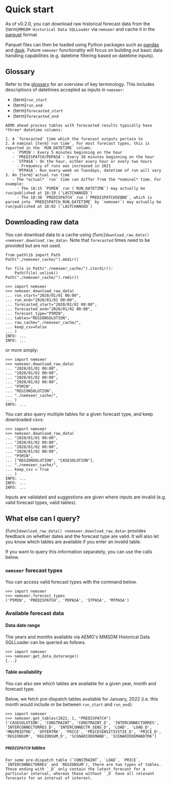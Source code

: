 # Quick start

As of v0.2.0, you can download raw historical forecast data from the {term}`MMSDM Historical Data SQLLoader` via `nemseer` and cache it in the [parquet](https://www.databricks.com/glossary/what-is-parquet) format.

Parquet files can then be loaded using Python packages such as [pandas](https://pandas.pydata.org/docs/reference/api/pandas.read_parquet.html) and [dask](https://docs.dask.org/en/stable/generated/dask.dataframe.read_parquet.html). Future `nemseer` functionality will focus on building out basic data handling capabilities (e.g. datetime filtering based on datetime inputs).

## Glossary

Refer to the [glossary](glossary.md) for an overview of key terminology. This includes descriptions of datetimes accepted as inputs in `nemseer`:

- {term}`run_start`
- {term}`run_end`
- {term}`forecasted_start`
- {term}`forecasted_end`

```{note}
AEMO ahead process tables with forecasted results typically have *three* datetime columns:

1. A `forecasted` time which the forecast outputs pertain to
2. A nominal {term}`run time`. For most forecast types, this is reported in the `RUN_DATETIME` column.
   - `P5MIN`: Every 5 minutes beginning on the hour
   - `PREDISPATCH/PDPASA`: Every 30 minutes beginning on the hour
   - `STPASA`: On the hour, either every hour or every two hours
     - Frequency of runs was increased in 2021
   - `MTPASA`: Run every week on Tuesdays, datetime of run will vary
3. An {term}`actual run time`
   - The *actual* `run` time can differ from the *nominal* time. For example:
     - The 18:15 `P5MIN` run (`RUN_DATETIME`) may actually be run/published at 18:10 (`LASTCHANGED`)
     - The 18:30 `PREDISPATCH` run (`PREDISPATCHSEQNO`, which is parsed into `PREDISPATCH_RUN_DATETIME` by `nemseer`) may actually be run/published at 18:02 (`LASTCHANGED`)
```

## Downloading raw data

You can download data to a cache using {func}`download_raw_data() <nemseer.download_raw_data>`. Note that `forecasted` times need to be provided but are not used.

```{testsetup}
from pathlib import Path
Path("./nemseer_cache/").mkdir()
```

```{testcleanup}
for file in Path("./nemseer_cache/").iterdir():
    Path(file).unlink()
Path("./nemseer_cache/").rmdir()
```

```{doctest}
>>> import nemseer
>>> nemseer.download_raw_data(
... run_start="2020/01/01 00:00",
... run_end="2020/01/01 00:00",
... forecasted_start="2020/01/02 00:00",
... forecasted_end="2020/01/02 00:00",
... forecast_type="P5MIN",
... tables="REGIONSOLUTION",
... raw_cache="./nemseer_cache/",
... keep_csv=False
... )
INFO: ...
INFO: ...
```

or more simply:

```{doctest}
>>> import nemseer
>>> nemseer.download_raw_data(
... "2020/01/01 00:00",
... "2020/01/02 00:00",
... "2020/01/02 00:00",
... "2020/01/02 00:00",
... "P5MIN",
... "REGIONSOLUTION",
... "./nemseer_cache/",
... )
INFO: ...
```

You can also query multiple tables for a given forecast type, and keep downloaded csvs:

```{doctest}
>>> import nemseer
>>> nemseer.download_raw_data(
... "2020/01/01 00:00",
... "2020/01/02 00:00",
... "2020/01/02 00:00",
... "2020/01/02 00:00",
... "P5MIN",
... ["REGIONSOLUTION", "CASESOLUTION"],
... "./nemseer_cache/",
... keep_csv = True
... )
INFO: ...
INFO: ...
INFO: ...
```

Inputs are validated and suggestions are given where inputs are invalid (e.g. valid forecast types, valid tables).

## What else can I query?

{func}`download_raw_data() <nemseer.download_raw_data>` provides feedback on whether dates and the forecast type are valid. It will also let you know which tables are available if you enter an invalid table.

If you want to query this information separately, you can use the calls below.

### `nemseer` forecast types

You can access valid forecast types with the command below.

```{doctest}
>>> import nemseer
>>> nemseer.forecast_types
('P5MIN', 'PREDISPATCH', 'PDPASA', 'STPASA', 'MTPASA')
```

### Available forecast data

#### Data date range

The years and months available via AEMO's MMSDM Historical Data SQLLoader can be queried as follows.

```{doctest}
>>> import nemseer
>>> nemseer.get_data_daterange()
{...}
```

#### Table availability

You can also see which tables are available for a given year, month and forecast type.

Below, we fetch pre-dispatch tables available for January, 2022 (i.e. this month would include or be between `run_start` and `run_end`):

```{doctest}
>>> import nemseer
>>> nemseer.get_tables(2022, 1, "PREDISPATCH")
['CASESOLUTION', 'CONSTRAINT', 'CONSTRAINT_D', 'INTERCONNECTORRES', 'INTERCONNECTORRES_D', 'INTERCONNECTR_SENS_D', 'LOAD', 'LOAD_D', 'MNSPBIDTRK', 'OFFERTRK', 'PRICE', 'PRICESENSITIVITIE_D', 'PRICE_D', 'REGIONSUM', 'REGIONSUM_D', 'SCENARIODEMAND', 'SCENARIODEMANDTRK']
```

##### `PREDISPATCH` tables

```{note}
For some pre-dispatch table (`CONSTRAINT`, `LOAD`, `PRICE`, `INTERCONNECTORRES` and `REGIONSUM`), there are two types of tables. Those ending with `_D` only contain the latest forecast for a particular interval, whereas those without `_D` have all relevant forecasts for an interval of interest.
```
